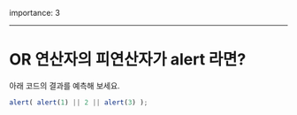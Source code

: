 importance: 3

---

# OR 연산자의 피연산자가 alert 라면?

아래 코드의 결과를 예측해 보세요.

```js
alert( alert(1) || 2 || alert(3) );
```

